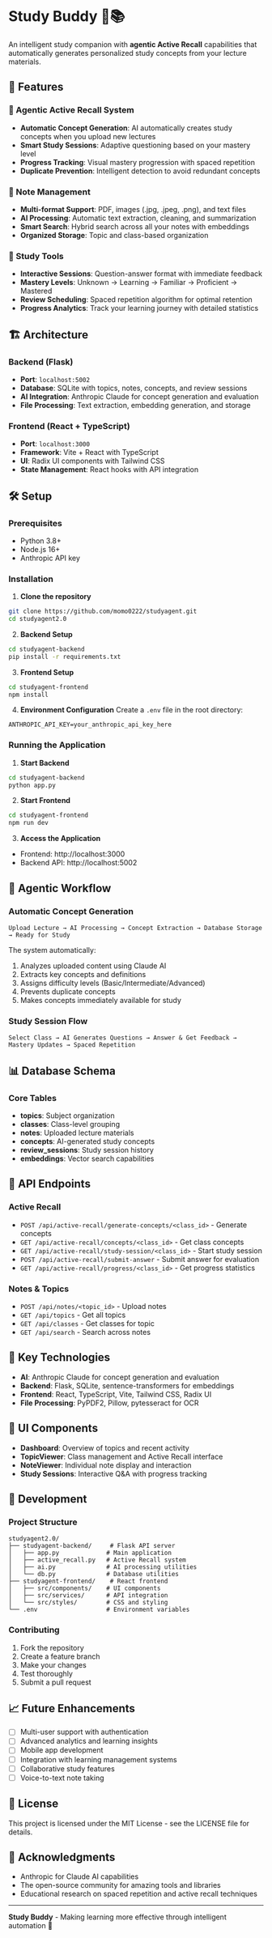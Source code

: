# Study Buddy 🧠📚

An intelligent study companion with **agentic Active Recall** capabilities that automatically generates personalized study concepts from your lecture materials.

## 🚀 Features

### 🤖 Agentic Active Recall System
- **Automatic Concept Generation**: AI automatically creates study concepts when you upload new lectures
- **Smart Study Sessions**: Adaptive questioning based on your mastery level
- **Progress Tracking**: Visual mastery progression with spaced repetition
- **Duplicate Prevention**: Intelligent detection to avoid redundant concepts

### 📝 Note Management
- **Multi-format Support**: PDF, images (.jpg, .jpeg, .png), and text files
- **AI Processing**: Automatic text extraction, cleaning, and summarization
- **Smart Search**: Hybrid search across all your notes with embeddings
- **Organized Storage**: Topic and class-based organization

### 🎯 Study Tools
- **Interactive Sessions**: Question-answer format with immediate feedback
- **Mastery Levels**: Unknown → Learning → Familiar → Proficient → Mastered
- **Review Scheduling**: Spaced repetition algorithm for optimal retention
- **Progress Analytics**: Track your learning journey with detailed statistics

## 🏗️ Architecture

### Backend (Flask)
- **Port**: `localhost:5002`
- **Database**: SQLite with topics, notes, concepts, and review sessions
- **AI Integration**: Anthropic Claude for concept generation and evaluation
- **File Processing**: Text extraction, embedding generation, and storage

### Frontend (React + TypeScript)
- **Port**: `localhost:3000`
- **Framework**: Vite + React with TypeScript
- **UI**: Radix UI components with Tailwind CSS
- **State Management**: React hooks with API integration

## 🛠️ Setup

### Prerequisites
- Python 3.8+
- Node.js 16+
- Anthropic API key

### Installation

1. **Clone the repository**
```bash
git clone https://github.com/momo0222/studyagent.git
cd studyagent2.0
```

2. **Backend Setup**
```bash
cd studyagent-backend
pip install -r requirements.txt
```

3. **Frontend Setup**
```bash
cd studyagent-frontend
npm install
```

4. **Environment Configuration**
Create a `.env` file in the root directory:
```env
ANTHROPIC_API_KEY=your_anthropic_api_key_here
```

### Running the Application

1. **Start Backend**
```bash
cd studyagent-backend
python app.py
```

2. **Start Frontend**
```bash
cd studyagent-frontend
npm run dev
```

3. **Access the Application**
- Frontend: http://localhost:3000
- Backend API: http://localhost:5002

## 🔄 Agentic Workflow

### Automatic Concept Generation
```
Upload Lecture → AI Processing → Concept Extraction → Database Storage → Ready for Study
```

The system automatically:
1. Analyzes uploaded content using Claude AI
2. Extracts key concepts and definitions
3. Assigns difficulty levels (Basic/Intermediate/Advanced)
4. Prevents duplicate concepts
5. Makes concepts immediately available for study

### Study Session Flow
```
Select Class → AI Generates Questions → Answer & Get Feedback → Mastery Updates → Spaced Repetition
```

## 📊 Database Schema

### Core Tables
- **topics**: Subject organization
- **classes**: Class-level grouping
- **notes**: Uploaded lecture materials
- **concepts**: AI-generated study concepts
- **review_sessions**: Study session history
- **embeddings**: Vector search capabilities

## 🎯 API Endpoints

### Active Recall
- `POST /api/active-recall/generate-concepts/<class_id>` - Generate concepts
- `GET /api/active-recall/concepts/<class_id>` - Get class concepts
- `GET /api/active-recall/study-session/<class_id>` - Start study session
- `POST /api/active-recall/submit-answer` - Submit answer for evaluation
- `GET /api/active-recall/progress/<class_id>` - Get progress statistics

### Notes & Topics
- `POST /api/notes/<topic_id>` - Upload notes
- `GET /api/topics` - Get all topics
- `GET /api/classes` - Get classes for topic
- `GET /api/search` - Search across notes

## 🧪 Key Technologies

- **AI**: Anthropic Claude for concept generation and evaluation
- **Backend**: Flask, SQLite, sentence-transformers for embeddings
- **Frontend**: React, TypeScript, Vite, Tailwind CSS, Radix UI
- **File Processing**: PyPDF2, Pillow, pytesseract for OCR

## 🎨 UI Components

- **Dashboard**: Overview of topics and recent activity
- **TopicViewer**: Class management and Active Recall interface
- **NoteViewer**: Individual note display and interaction
- **Study Sessions**: Interactive Q&A with progress tracking

## 🔧 Development

### Project Structure
```
studyagent2.0/
├── studyagent-backend/     # Flask API server
│   ├── app.py             # Main application
│   ├── active_recall.py   # Active Recall system
│   ├── ai.py              # AI processing utilities
│   └── db.py              # Database utilities
├── studyagent-frontend/    # React frontend
│   ├── src/components/    # UI components
│   ├── src/services/      # API integration
│   └── src/styles/        # CSS and styling
└── .env                   # Environment variables
```

### Contributing
1. Fork the repository
2. Create a feature branch
3. Make your changes
4. Test thoroughly
5. Submit a pull request

## 📈 Future Enhancements

- [ ] Multi-user support with authentication
- [ ] Advanced analytics and learning insights
- [ ] Mobile app development
- [ ] Integration with learning management systems
- [ ] Collaborative study features
- [ ] Voice-to-text note taking

## 📄 License

This project is licensed under the MIT License - see the LICENSE file for details.

## 🤝 Acknowledgments

- Anthropic for Claude AI capabilities
- The open-source community for amazing tools and libraries
- Educational research on spaced repetition and active recall techniques

---

**Study Buddy** - Making learning more effective through intelligent automation 🚀
